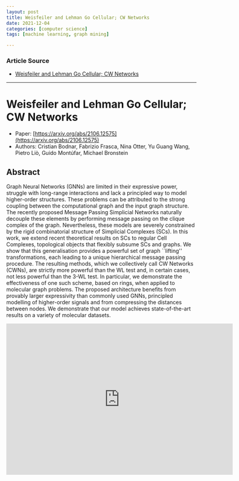 ```yaml
---
layout: post
title: Weisfeiler and Lehman Go Cellular; CW Networks
date: 2021-12-04
categories: [computer science]
tags: [machine learning, graph mining]

---
```


### Article Source

* [Weisfeiler and Lehman Go Cellular; CW Networks](https://www.youtube.com/watch?v=MTQGNVTn9lQ)


---


# Weisfeiler and Lehman Go Cellular; CW Networks

* Paper: [https://arxiv.org/abs/2106.12575](https://arxiv.org/abs/2106.12575)
* Authors: Cristian Bodnar, Fabrizio Frasca, Nina Otter, Yu Guang Wang, Pietro Liò, Guido Montúfar, Michael Bronstein


## Abstract

Graph Neural Networks (GNNs) are limited in their expressive power, struggle with long-range interactions and lack a principled way to model higher-order structures. These problems can be attributed to the strong coupling between the computational graph and the input graph structure. The recently proposed Message Passing Simplicial Networks naturally decouple these elements by performing message passing on the clique complex of the graph. Nevertheless, these models are severely constrained by the rigid combinatorial structure of Simplicial Complexes (SCs). In this work, we extend recent theoretical results on SCs to regular Cell Complexes, topological objects that flexibly subsume SCs and graphs. We show that this generalisation provides a powerful set of graph ``lifting'' transformations, each leading to a unique hierarchical message passing procedure. The resulting methods, which we collectively call CW Networks (CWNs), are strictly more powerful than the WL test and, in certain cases, not less powerful than the 3-WL test. In particular, we demonstrate the effectiveness of one such scheme, based on rings, when applied to molecular graph problems. The proposed architecture benefits from provably larger expressivity than commonly used GNNs, principled modelling of higher-order signals and from compressing the distances between nodes. We demonstrate that our model achieves state-of-the-art results on a variety of molecular datasets.

<iframe width="600" height="400" src="https://www.youtube.com/embed/MTQGNVTn9lQ" title="YouTube video player" frameborder="0" allow="accelerometer; autoplay; clipboard-write; encrypted-media; gyroscope; picture-in-picture" allowfullscreen></iframe>